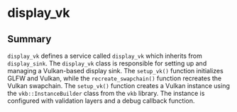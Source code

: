 # display_vk
## Summary
`display_vk` defines a service called `display_vk` which inherits from `display_sink`. The `display_vk` class is responsible for setting up and managing a Vulkan-based display sink. The `setup_vk()` function initializes GLFW and Vulkan, while the `recreate_swapchain()` function recreates the Vulkan swapchain. The `setup_vk()` function creates a Vulkan instance using the `vkb::InstanceBuilder` class from the `vkb` library. The instance is configured with validation layers and a debug callback function.